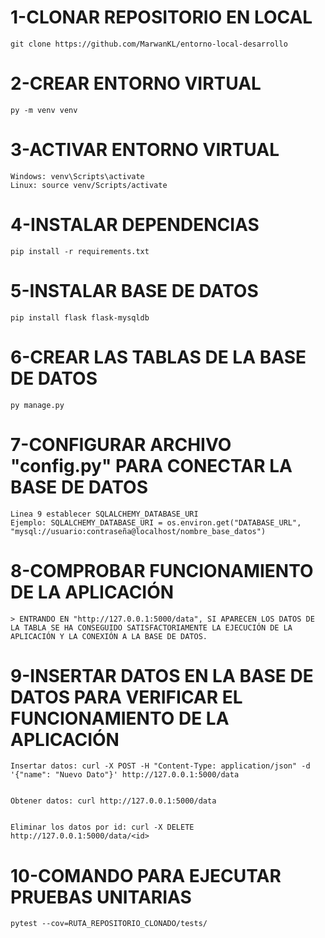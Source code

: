 # 1-CLONAR REPOSITORIO EN LOCAL

	git clone https://github.com/MarwanKL/entorno-local-desarrollo




# 2-CREAR ENTORNO VIRTUAL

	py -m venv venv




# 3-ACTIVAR ENTORNO VIRTUAL
	
	Windows: venv\Scripts\activate
	Linux: source venv/Scripts/activate



# 4-INSTALAR DEPENDENCIAS

	pip install -r requirements.txt




# 5-INSTALAR BASE DE DATOS

	pip install flask flask-mysqldb




# 6-CREAR LAS TABLAS DE LA BASE DE DATOS
	
	py manage.py




# 7-CONFIGURAR ARCHIVO **"config.py"** PARA CONECTAR LA BASE DE DATOS

	Linea 9 establecer SQLALCHEMY_DATABASE_URI
	Ejemplo: SQLALCHEMY_DATABASE_URI = os.environ.get("DATABASE_URL", "mysql://usuario:contraseña@localhost/nombre_base_datos")





# 8-COMPROBAR FUNCIONAMIENTO DE LA APLICACIÓN 

	> ENTRANDO EN "http://127.0.0.1:5000/data", SI APARECEN LOS DATOS DE LA TABLA SE HA CONSEGUIDO SATISFACTORIAMENTE LA EJECUCIÓN DE LA APLICACIÓN Y LA CONEXIÓN A LA BASE DE DATOS.




# 9-INSERTAR DATOS EN LA BASE DE DATOS PARA VERIFICAR EL FUNCIONAMIENTO DE LA APLICACIÓN 
	
	Insertar datos: curl -X POST -H "Content-Type: application/json" -d '{"name": "Nuevo Dato"}' http://127.0.0.1:5000/data


	Obtener datos: curl http://127.0.0.1:5000/data


	Eliminar los datos por id: curl -X DELETE http://127.0.0.1:5000/data/<id>




# 10-COMANDO PARA EJECUTAR PRUEBAS UNITARIAS

	pytest --cov=RUTA_REPOSITORIO_CLONADO/tests/



	




